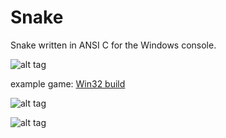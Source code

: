 # Snake 
Snake written in ANSI C for the Windows console.

![alt tag](https://dl.dropboxusercontent.com/u/102655232/Github/Snake/Build_Image.png "")

example game: [Win32 build](https://dl.dropboxusercontent.com/u/102655232/Github/Snake/Win32_build.7z) 

![alt tag](https://dl.dropboxusercontent.com/u/102655232/Github/Snake/Object%20diagram.png "Object diagram")

![alt tag](https://dl.dropboxusercontent.com/u/102655232/Github/Snake/Data%20flow%20diagram.png "Data flow diagram")
